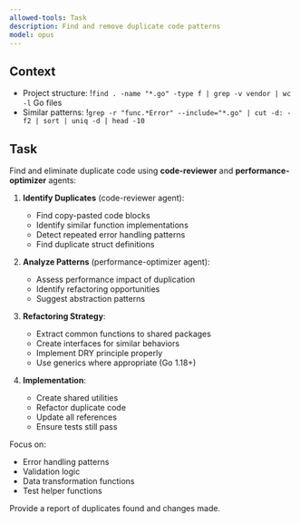 ```yaml
---
allowed-tools: Task
description: Find and remove duplicate code patterns
model: opus
---
```


## Context
- Project structure: !`find . -name "*.go" -type f | grep -v vendor | wc -l` Go files
- Similar patterns: !`grep -r "func.*Error" --include="*.go" | cut -d: -f2 | sort | uniq -d | head -10`

## Task

Find and eliminate duplicate code using **code-reviewer** and **performance-optimizer** agents:

1. **Identify Duplicates** (code-reviewer agent):
   - Find copy-pasted code blocks
   - Identify similar function implementations
   - Detect repeated error handling patterns
   - Find duplicate struct definitions

2. **Analyze Patterns** (performance-optimizer agent):
   - Assess performance impact of duplication
   - Identify refactoring opportunities
   - Suggest abstraction patterns

3. **Refactoring Strategy**:
   - Extract common functions to shared packages
   - Create interfaces for similar behaviors
   - Implement DRY principle properly
   - Use generics where appropriate (Go 1.18+)

4. **Implementation**:
   - Create shared utilities
   - Refactor duplicate code
   - Update all references
   - Ensure tests still pass

Focus on:
- Error handling patterns
- Validation logic
- Data transformation functions
- Test helper functions

Provide a report of duplicates found and changes made.
